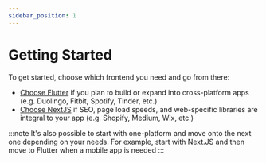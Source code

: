 ```yaml
---
sidebar_position: 1
---
```

# Getting Started

To get started, choose which frontend you need and go from there:

- [Choose Flutter](../flutter/README.md) if you plan to build or expand into cross-platform apps (e.g. Duolingo, Fitbit, Spotify, Tinder, etc.)
- [Choose NextJS](../nextjs/quickstart.md) if SEO, page load speeds, and web-specific libraries are integral to your app (e.g. Shopify, Medium, Wix, etc.)

:::note
It's also possible to start with one-platform and move onto the next one depending on your needs. For example, start with Next.JS and then move to Flutter when a mobile app is needed
:::